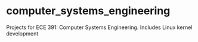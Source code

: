 # computer_systems_engineering
Projects for ECE 391: Computer Systems Engineering. Includes Linux kernel development
